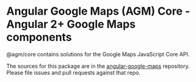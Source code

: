 Angular Google Maps (AGM) Core - Angular 2+ Google Maps components
=========

@agm/core contains solutions for the Google Maps JavaScript Core API.

The sources for this package are in the [angular-google-maps](https://github.com/edumetz16/angular-google-maps) repository. Please file issues and pull requests against that repo.
